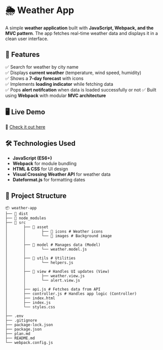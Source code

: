 # 🌦️ Weather App

A simple **weather application** built with **JavaScript, Webpack, and the MVC pattern**. The app fetches real-time weather data and displays it in a clean user interface.

## 🚀 Features
✅ Search for weather by city name  
✅ Displays **current weather** (temperature, wind speed, humidity)  
✅ Shows a **7-day forecast** with icons  
✅ Implements **loading indicator** while fetching data  
✅ Pops **alert notifcation** when data is loaded successfully or not
✅ Built using **Webpack** with modular **MVC architecture**  

## 🖥️ Live Demo
🔗 [Check it out here](https://roblaran.github.io/Odin-Project-WeatherApp/)  

## 🛠️ Technologies Used
- **JavaScript (ES6+)**
- **Webpack** for module bundling
- **HTML & CSS** for UI design
- **Visual Crossing Weather API** for weather data
- **Dateformat.js** for formatting dates

## 📂 Project Structure
    📦 weather-app
    ├── 📂 dist
    ├── 📂 node_modules
    ├── 📂 src
    │       ├── 📂 asset
    │       │       ├── 📂 icons # Weather icons
    │       │       └── 📂 images # Background image
    │       │
    │       ├── 📂 model # Manages data (Model)
    │       │       └── weather.model.js 
    │       │
    │       ├── 📂 utils # Utilities
    │       │       └── helpers.js
    │       │
    │       ├── 📂 view # Handles UI updates (View)
    │       │       ├── weather.view.js
    │       │       └── alert.view.js
    │       │
    │       ├── api.js # Fetches data from API
    │       ├── controller.js # Handles app logic (Controller)
    │       ├── index.html
    │       ├── index.js
    │       └── styles.css
    │       
    ├── .env
    ├── .gitignore
    ├── package-lock.json
    ├── package.json
    ├── plan.md
    ├── README.md
    └── webpack.config.js